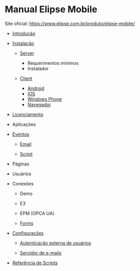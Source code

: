 # Manual Elipse Mobile

Site oficial:
https://www.elipse.com.br/produto/elipse-mobile/

- [Introdução](intro.md)

- [Instalação](install.md)

  - [Server](install.md#server)
    - Requerimentos mínimos
    - Instalador
 
  - [Client](install.md#client)
    - [Android](install.md#android)
    - [IOS](install.md#ios)
    - [Windows Phone](install.md#windows-phone)
    - [Navegador](install.md#navegador)

- [Licenciamento](licence.md)

- Aplicações

- [Eventos](events.md)

  - [Email](events.md#email)
  
  - [Script](events.md#script)

- Páginas

- Usuários
 
- Conexões 

  - Demo

  - E3

  - EPM (OPCA UA)

  - [Forms](forms.md)

- [Configurações](config.md)

  - [Autenticação externa de usuários](config.md#autenticação-externa-de-usuários)
 
  - [Servidor de e-mails](config.md#servidor-de-e-mails)

- [Referência de Scripts](scripts.md)



